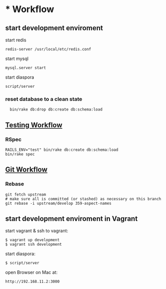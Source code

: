# * Workflow

## start development enviroment

start redis

``redis-server /usr/local/etc/redis.conf``

start mysql

``mysql.server start``

start diaspora

``script/server``


### reset database to a clean state
``   bin/rake db:drop db:create db:schema:load ``

## [Testing Workflow](https://wiki.diasporafoundation.org/Testing_Workflow)

### RSpec
```
RAILS_ENV="test" bin/rake db:create db:schema:load
bin/rake spec
```

## [Git Workflow](https://wiki.diasporafoundation.org/Git_workflow#Rebase_your_development_branch_on_the_latest_upstream)

### Rebase

```
git fetch upstream
# make sure all is committed (or stashed) as necessary on this branch
git rebase -i upstream/develop 359-aspect-names
```

## start development enviroment in Vagrant

start vagrant & ssh to vagrant:

```
$ vagrant up development
$ vagrant ssh development
```

start diaspora:

```
$ script/server
```

open Browser on Mac at:

`` http://192.168.11.2:3000 ``

